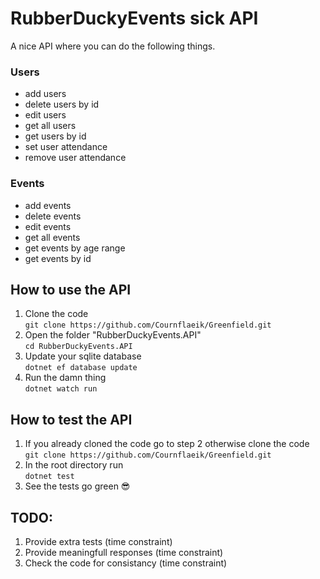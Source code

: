 # RubberDuckyEvents sick API
A nice API where you can do the following things.

### Users
- add users
- delete users by id
- edit users
- get all users
- get users by id
- set user attendance
- remove user attendance

### Events
- add events
- delete events
- edit events
- get all events
- get events by age range
- get events by id

## How to use the API
1. Clone the code</br>
`git clone https://github.com/Cournflaeik/Greenfield.git`
2. Open the folder "RubberDuckyEvents.API" </br>
`cd RubberDuckyEvents.API`
3. Update your sqlite database</br>
`dotnet ef database update`
4. Run the damn thing</br>
`dotnet watch run`

## How to test the API
1. If you already cloned the code go to step 2 otherwise clone the code </br>
`git clone https://github.com/Cournflaeik/Greenfield.git`
2. In the root directory run </br>
`dotnet test`
3. See the tests go green 😎

## TODO:
1. Provide extra tests (time constraint)
2. Provide meaningfull responses (time constraint)
3. Check the code for consistancy (time constraint)